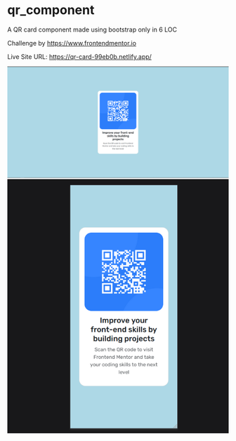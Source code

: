 # qr_component

A QR card component made using bootstrap only in 6 LOC 

Challenge by https://www.frontendmentor.io 

Live Site URL: https://qr-card-99eb0b.netlify.app/


![](images/Screenshot%202022-04-15%20164809.png)
![](images/Screenshot%202022-04-15%20164857.png)
